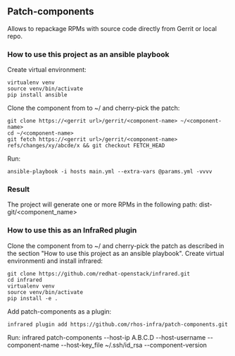 ## Patch-components

Allows to repackage RPMs with source code directly from Gerrit or local repo.

### How to use this project as an ansible playbook

Create virtual environment:

    virtualenv venv
    source venv/bin/activate
    pip install ansible

Clone the component <component-name> from <gerrit url> to ~/ and cherry-pick the patch:

    git clone https://<gerrit url>/gerrit/<component-name> ~/<component-name>
    cd ~/<component-name>
    git fetch https://<gerrit url>/gerrit/<component-name> refs/changes/xy/abcde/x && git checkout FETCH_HEAD

Run:

    ansible-playbook -i hosts main.yml --extra-vars @params.yml -vvvv


### Result

The project will generate one or more RPMs in the following path: dist-git/<component_name>


### How to use this as an InfraRed plugin

Clone the component <component-name> from <gerrit url> to ~/ and cherry-pick the patch as described in the section
"How to use this project as an ansible playbook". Create virtual environmenti and install infrared:

    git clone https://github.com/redhat-openstack/infrared.git
    cd infrared
    virtualenv venv
    source venv/bin/activate
    pip install -e .

Add patch-components as a plugin:

    infrared plugin add https://github.com/rhos-infra/patch-components.git

Run:
    infrared patch-components --host-ip A.B.C.D --host-username <user-name> --component-name <component-name>  --host-key_file ~/.ssh/id_rsa  --component-version <rhos version>
